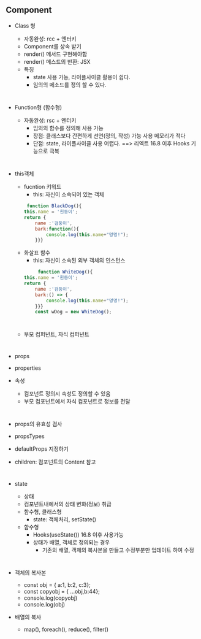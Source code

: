 ## Component
- Class 형
  - 자동완성: rcc + 엔터키
  - Component를 상속 받기
  - render() 메서드 구현해야함
  - render() 메스드의 반환: JSX
  - 특징
    - state 사용 가능, 라이플사이클 활용이 쉽다.
    - 임의의 메소드를 정의 할 수 있다.
  #
- Function형 (함수형)
  - 자동완성: rsc + 엔터키
    - 임의의 함수를 정의해 사용 가능
    - 장점: 클래스보다 간편하게 선언(정의, 작성) 가능 사용 메모리가 적다
    - 단점: state, 라이플사이클 사용 어렵다. ==> 리엑트 16.8 이후 Hooks 기능으로 극복
  #
- this객체
  - fucntion 키워드
    - this: 자신이 소속되어 있는 객체
    ```js
     function BlackDog(){
    this.name = '흰둥이';
    return { 
        name :'검둥이',
        bark:function(){
            console.log(this.name+"멍멍!");
        }}}
    ```
  - 화살표 함수
    - this: 자신이 소속된 외부 객체의 인스턴스
    ```js
         function WhiteDog(){
    this.name = '흰둥이';
    return { 
        name :'검둥이',
        bark:() => {
            console.log(this.name+"멍멍!");
        }}}
        const wDog = new WhiteDog();
    ```
    
  #
  - 부모 컴퍼넌트, 자식 컴퍼넌트
    #
- props
- properties
- 속성
  - 컴포넌트 정의시 속성도 정의할 수 있음
  - 부모 컴포넌트에서 자식 컴포넌트로 정보를 전달
  #
- props의 유효성 검사
- propsTypes
- defaultProps 지정하기
- children: 컴포넌트의 Content 참고
  #
- state
  - 상태
  - 컴포넌트내에서의 상태 변화(정보) 취급
  - 함수형, 클래스형
    - state: 객체처리, setState()
  - 함수형
    - Hooks(useState()) 16.8 이후 사용가능
    - 상태가 배열, 객체로 정의되는 경우
      - 기존의 배열, 객체의 복사본을 만들고 수정부분만 업데이트 하여 수정
  #

* 객체의 복사본
  * const obj = { a:1, b:2, c:3};
  * const copyobj = { ...obj,b:44};
  * console.log(copyobj)
  * console.log(obj)

* 배열의 복사
  * map(), foreach(), reduce(), filter()